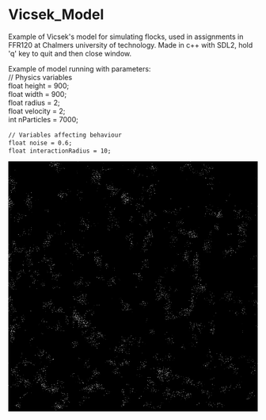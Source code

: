 # Vicsek_Model
Example of Vicsek's model for simulating flocks, used in assignments in FFR120 at Chalmers university of technology.
Made in c++ with SDL2, hold 'q' key to quit and then close window.  


Example of model running with parameters:  
    // Physics variables  
    float height = 900;  
    float width = 900;  
    float radius = 2;  
    float velocity = 2;  
    int nParticles = 7000;  

    
    // Variables affecting behaviour  
    float noise = 0.6;  
    float interactionRadius = 10;  
![Demo](gif_Vicsek.gif)

